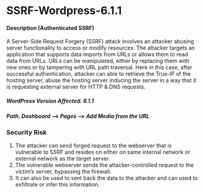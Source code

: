# SSRF-Wordpress-6.1.1
#### Description (Authenticated SSRF)
A Server-Side Request Forgery (SSRF) attack involves an attacker abusing server functionality to access or modify resources. The attacker targets an application that supports data imports from URLs or allows them to read data from URLs. URLs can be manipulated, either by replacing them with new ones or by tampering with URL path traversal. Here in this case, after successful authentication, attacker can able to retrieve the True-IP of the hosting server, abuse the hosting server inducing the server in a way that it is requesting external server for HTTP & DNS requests. 
##### WordPress Version Affected. 6.1.1
##### Path. Dashboard --> Pages --> Add Media from the URL

### Security Risk
1.	The attacker can send forged request to the webserver that is vulnerable to SSRF and resides on either on same internal network or external network as the target server.
2.	The vulnerable webserver sends the attacker-controlled request to the victim’s server, bypassing the firewall.
3.	It can also be used to sent back the data to the attacker and can used to exfiltrate or infer this information.
